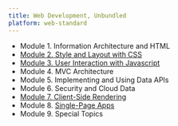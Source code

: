 ```yaml
---
title: Web Development, Unbundled
platform: web-standard
---
```


- Module 1. Information Architecture and HTML
- [Module 2. Style and Layout with CSS](./02_css/)
- [Module 3. User Interaction with Javascript](./03_js/)
- Module 4. MVC Architecture
- Module 5. Implementing and Using Data APIs
- Module 6. Security and Cloud Data
- [Module 7. Client-Side Rendering](./07_csr/)
- Module 8. [Single-Page Apps](./08_spa/)
- Module 9. Special Topics
